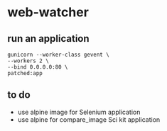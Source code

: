 # web-watcher

## run an application

    gunicorn --worker-class gevent \
    --workers 2 \
    --bind 0.0.0.0:80 \
    patched:app

## to do

- use alpine image for Selenium application
- use alpine for compare_image Sci kit application
